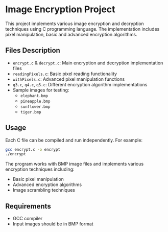 # Image Encryption Project

This project implements various image encryption and decryption techniques using C programming language. The implementation includes pixel manipulation, basic and advanced encryption algorithms.

## Files Description

- `encrypt.c` & `decrypt.c`: Main encryption and decryption implementation files
- `readingPixels.c`: Basic pixel reading functionality
- `withPixels.c`: Advanced pixel manipulation functions
- `q3.c`, `q4.c`, `q5.c`: Different encryption algorithm implementations
- Sample images for testing:
  - `elephant.bmp`
  - `pineapple.bmp`
  - `sunflower.bmp`
  - `tiger.bmp`

## Usage

Each C file can be compiled and run independently. For example:

```bash
gcc encrypt.c -o encrypt
./encrypt
```

The program works with BMP image files and implements various encryption techniques including:
- Basic pixel manipulation
- Advanced encryption algorithms
- Image scrambling techniques

## Requirements

- GCC compiler
- Input images should be in BMP format 